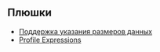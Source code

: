 ## Плюшки
* [Поддержка указания размеров данных](https://github.com/spring-projects/spring-boot/wiki/Spring-Boot-2.1-Release-Notes#datasize-support)
* [Profile Expressions](https://github.com/spring-projects/spring-boot/wiki/Spring-Boot-2.1-Release-Notes#profile-expression)
